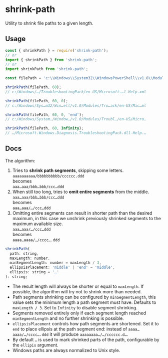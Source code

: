 # shrink-path

Utility to shrink file paths to a given length.

## Usage

```js
const { shrinkPath } = require('shrink-path');
// or
import { shrinkPath } from 'shrink-path';
// or
import shrinkPath from 'shrink-path';

const filePath = 'c:\\Windows\\System32\\WindowsPowerShell\\v1.0\\Modules\\TroubleshootingPack\\en-US\\Microsoft.Windows.Diagnosis.TroubleshootingPack.dll-Help.xml';

shrinkPath(filePath, 60);
// c:/Windows/…/TroubleshootingPack/en-US/Microsoft.…l-Help.xml

shrinkPath(filePath, 60, 0);
// c:/Windows/Sys…m32/Win…ell/v1.0/Modules/Tro…ack/en-US/Mic…ml

shrinkPath(filePath, 60, 0, 'end');
// c:/Windows/System…/Window…/v1.0/Modules/Troubl…/en-US/Micro…

shrinkPath(filePath, 60, Infinity);
// …/Microsoft.Windows.Diagnosis.TroubleshootingPack.dll-Help.…
```

## Docs

The algorithm:
1. Tries to **shrink path segments**, skipping some letters.  
    `aaaaaaaaaa/bbbbbbbbbb/cccccc.ddd`  
    becomes  
    `aaa…aaa/bbb…bbb/ccc…ddd`  
2. When still too long, tries to **omit entire segments** from the middle.  
    `aaa…aaa/bbb…bbb/ccc…ddd`  
    becomes  
    `aaa…aaa/…/ccc…ddd`  
3. Omitting entire segments can result in shorter path than the desired maximum, in this case we unshrink previously shrinked segments to the maximum available size.  
    `aaa…aaa/…/ccc…ddd`  
    becomes  
    `aaaa…aaaa/…/cccc….ddd`  

```js
shrinkPath(
  path: string,
  maxLength: number,
  minSegmentLength: number = maxLength / 3,
  ellipsisPlacement: 'middle' | 'end' = 'middle',
  ellipsis: string = '…'
): string;
```

- The result length will always be shorter or equal to `maxLength`. If possible, the algorithm will try not to shrink more than needed.
- Path segments shrinking can be configured by `minSegmentLength`, this value sets the minimum length a path segment must have. Defaults to `maxLength / 3`. Set to `Infinity` to disable segment shrinking.
- Segments removed entirely only if each segment length reached `minSegmentLength` and no further shrinking is possible.
- `ellipsisPlacement` controls how path segments are shortened. Set it to `end` to place ellipsis at the path segment end: instead of `aaaa…aaaa/…/cccc….ddd` it will produce `aaaaaaaa…/…/cccccc.d…`.
- By default `…` is used to mark shrinked parts of the path, configurable by the `ellipis` argument.
- Windows paths are always normalized to Unix style.
